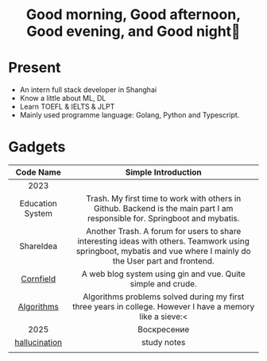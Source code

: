 <h1 align="center">Good morning, Good afternoon, Good evening, and Good night👋</h1>

# Present
* An intern full stack developer in Shanghai
* Know a little about ML, DL
* Learn TOEFL & IELTS & JLPT
* Mainly used programme language: Golang, Python and Typescript.

# Gadgets
| Code Name | Simple Introduction |
| :----: | :----: |
| 2023 |
| Education System | Trash. My first time to work with others in Github. Backend is the main part I am responsible for. Springboot and mybatis. |
| ShareIdea | Another Trash. A forum for users to share interesting ideas with others. Teamwork using springboot, mybatis and vue where I mainly do the User part and frontend. |
| [Cornfield](https://github.com/neKoui1/Cornfield?tab=readme-ov-file#cornfield) | A web blog system using gin and vue. Quite simple and crude. |
| [Algorithms](https://github.com/neKoui1/leetcode) | Algorithms problems solved during my first three years in college. However I have a memory like a sieve:< |
| 2025 | Воскресение |
| [hallucination](https://github.com/neKoui1/hallucination?tab=readme-ov-file#hallucination) | study notes |
| | |
